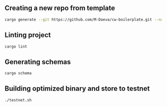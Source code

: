 ## Creating a new repo from template

```sh
cargo generate --git https://github.com/M-Daeva/cw-boilerplate.git --name PROJECT_NAME
```

## Linting project

```sh
cargo lint
```

## Generating schemas

```sh
cargo schema
```

## Building optimized binary and store to testnet

```sh
./testnet.sh
```